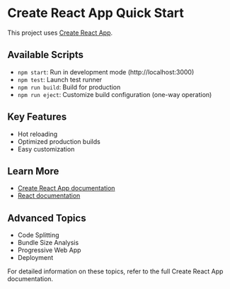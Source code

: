 # Create React App Quick Start

This project uses [Create React App](https://github.com/facebook/create-react-app).

## Available Scripts

- `npm start`: Run in development mode (http://localhost:3000)
- `npm test`: Launch test runner
- `npm run build`: Build for production
- `npm run eject`: Customize build configuration (one-way operation)

## Key Features

- Hot reloading
- Optimized production builds
- Easy customization

## Learn More

- [Create React App documentation](https://facebook.github.io/create-react-app/docs/getting-started)
- [React documentation](https://reactjs.org/)

## Advanced Topics

- Code Splitting
- Bundle Size Analysis
- Progressive Web App
- Deployment

For detailed information on these topics, refer to the full Create React App documentation.
